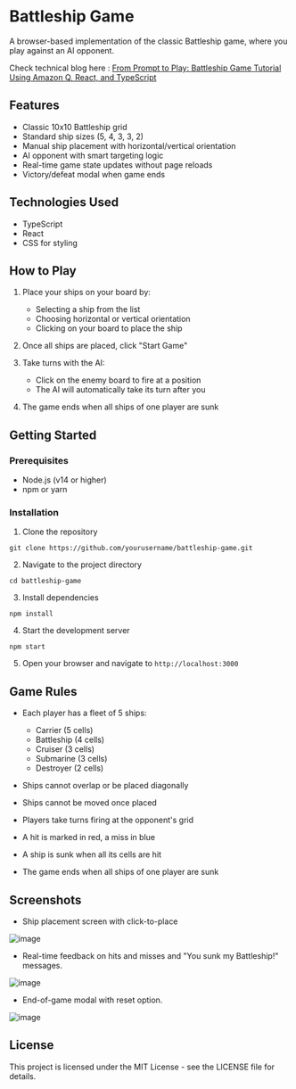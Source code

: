 # Battleship Game

A browser-based implementation of the classic Battleship game, where you play against an AI opponent.

Check technical blog here : [From Prompt to Play: Battleship Game Tutorial Using Amazon Q, React, and TypeScript](https://dev.to/aws-builders/from-prompt-to-play-battleship-game-tutorial-using-amazon-q-react-and-typescript-2jch)

## Features

- Classic 10x10 Battleship grid
- Standard ship sizes (5, 4, 3, 3, 2)
- Manual ship placement with horizontal/vertical orientation
- AI opponent with smart targeting logic
- Real-time game state updates without page reloads
- Victory/defeat modal when game ends

## Technologies Used

- TypeScript
- React
- CSS for styling

## How to Play

1. Place your ships on your board by:
   - Selecting a ship from the list
   - Choosing horizontal or vertical orientation
   - Clicking on your board to place the ship

2. Once all ships are placed, click "Start Game"

3. Take turns with the AI:
   - Click on the enemy board to fire at a position
   - The AI will automatically take its turn after you

4. The game ends when all ships of one player are sunk

## Getting Started

### Prerequisites

- Node.js (v14 or higher)
- npm or yarn

### Installation

1. Clone the repository
```
git clone https://github.com/yourusername/battleship-game.git
```

2. Navigate to the project directory
```
cd battleship-game
```

3. Install dependencies
```
npm install
```

4. Start the development server
```
npm start
```

5. Open your browser and navigate to `http://localhost:3000`

## Game Rules

- Each player has a fleet of 5 ships:
  - Carrier (5 cells)
  - Battleship (4 cells)
  - Cruiser (3 cells)
  - Submarine (3 cells)
  - Destroyer (2 cells)

- Ships cannot overlap or be placed diagonally
- Ships cannot be moved once placed
- Players take turns firing at the opponent's grid
- A hit is marked in red, a miss in blue
- A ship is sunk when all its cells are hit
- The game ends when all ships of one player are sunk

## Screenshots

- Ship placement screen with click-to-place
  
![image](https://github.com/user-attachments/assets/e4cfd3e7-14f4-4754-b7e5-ec9c4cc39d19)

- Real-time feedback on hits and misses and "You sunk my Battleship!" messages.
  
![image](https://github.com/user-attachments/assets/1e10c215-62ae-4571-90f6-2459fe356ea5)

- End-of-game modal with reset option.
  
![image](https://github.com/user-attachments/assets/29f9f651-4dcc-40f5-8032-0f6b1941d2dc)

## License

This project is licensed under the MIT License - see the LICENSE file for details.
